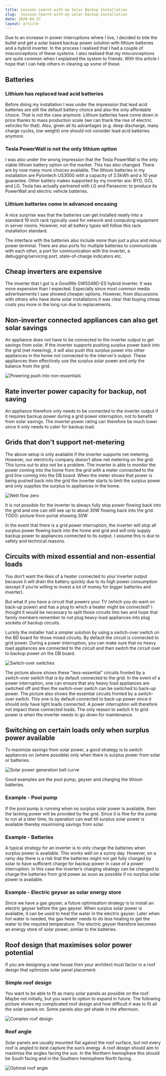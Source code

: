 ```yaml
---
title: Lessons Learnt with my Solar Backup Installation
slug:  lessons-learnt-with-my-solar-backup-installation
date: 2020-04-27
layout: article
---
```

Due to an increase in power interruptions where I live, I decided to bite the bullet and get a solar based backup power solution with lithium batteries and a hybrid inverter.  In the process I realised that I had a couple of misconceptions of these systems.  I also realised that my misconceptions are quite common when I explained the system to friends.  With this article I hope that I can help others in clearing up some of these.

## Batteries
### Lithium has replaced lead acid batteries
Before doing my installation I was under the impression that lead acid batteries are still the default battery choice and also the only affordable choice.  That is not the case anymore.  Lithium batteries have come down in price thanks to mass production scale (we can thank the rise of electric vehicles for that).  Also, given all its advantages (e.g. deep discharge, many charge cycles, low weight) one should not consider lead acid batteries anymore.

### Tesla PowerWall is not the only lithium option
I was also under the wrong impression that the Tesla PowerWall is the only viable lithium battery option on the market.  This has also changed.  There are by now many more choices available.  The lithium batteries in my installation are Pylontech US3000 with a capacity of 3.5kWh and a 10 year guarantee.  Other battery makes supported by my inverter are: BYD, GCL and LG.  Tesla has actually partnered with LG and Panasonic to produce its PowerWall and electric vehicle batteries.

<!-- TODO: picture of pylon batteries up close -->

### Lithium batteries come in advanced encasing
A nice surprise was that the batteries can get installed neatly into a standard 19 inch rack typically used for network and computing equipment in server rooms.  However, not all battery types will follow this rack installation standard.

<!-- TODO: picture inside cabinet -->

The interface with the batteries also include more than just a plus and minus power terminal.  There are also ports for multiple batteries to communicate with each other, a port for communication with the inverter, a debugging/servicing port, state-of-charge indicators etc.

<!-- TODO: picture of battery -->

## Cheap inverters are expensive
The inverter that I got is a GoodWe GW5048D-ES hybrid inverter.  It was more expensive than I expected.  Especially since most common media advertisements I saw showed cheaper options.  However, from discussions with others who have done solar installations it was clear that buying cheap costs you more in the long run due to replacements.

## Non-inverter connected appliances can also get solar savings
An appliance does not have to be connected to the inverter output to get savings from solar.  If the inverter supports pushing surplus power back into the grid (net metering), it will also push this surplus power into other appliances in the home not connected to the interver’s output.  These appliances then effectively use the surplus solar power and only the balance from the grid.

![Powering push into non-essentials](1-Power-push-into-non-essentials.png "Powering push into non-essentials")

## Rate inverter power capacity for backup, not saving
An appliance therefore only needs to be connected to the inverter output if it requires backup power during a grid power interruption, not to benefit from solar savings.  The inverter power rating can therefore be much lower since it only needs to cater for backup load.

<!-- TODO: picture -->

## Grids that don't support net-metering
The above setup is only available if the inverter supports net metering.  However, our electricity company doesn’t allow net metering on the grid.  This turns out to also not be a problem.  The inverter is able to monitor the power coming into the home from the grid with a meter connected to the grid line coming into the DB board.  When the meter shows that power is being pushed back into the grid the inverter starts to limit the surplus power and only supplies the surplus to appliances in the home.

![Nett flow zero](2-Nett-flow-zero.png "Nett flow zero")

It is not possible for the inverter to always fully stop power flowing back into the grid and one can still see up to about 30W flowing back into the grid.  TODO: picture from portal showing 30W

In the event that there is a grid power interruption, the inverter will stop all surplus power flowing back into the home and grid and will only supply backup power to appliances connected to its output.  I assume this is due to safety and technical reasons.

## Circuits with mixed essential and non-essential loads
You don’t want the likes of a heater connected to your inverter output because it will drain the battery quickly due to its high power consumption (except if you’re willing to invest a lot of money for bigger batteries and inverter).

But what if you have a circuit that powers your TV (which you do want on back-up power) and has a plug to which a heater might be connected?  I thought it would be necessary to split those circuits into two and hope that family members remember to not plug heavy-load appliances into plug sockets of backup circuits.

Luckily the installer had a simpler solution by using a switch-over switch on the BD board for those mixed circuits.  By default the circuit is connected to grid power.  During a power interruption, you can make sure that no heavy load appliances are connected to the circuit and then switch the circuit over to backup power on the DB board.

![Switch-over switches](3-Switch-over-switches.png "Switch-over switches")

The picture above shows these "less-essential" circuits fronted by a switch-over switch that is by default connected to the grid.  In the event of a power interruption, one can ensure that any heavy load appliances are switched off and then the switch-over switch can be switched to back-up power.
The picture also shows the essential circuits fronted by a switch-over switch.  This one is by default connected to back-up power since it should only have light loads connected. A power interruption will therefore not impact these connected loads.  The only reason to switch it to grid power is when the inverter needs to go down for maintenance.

## Switching on certain loads only when surplus power available

To maximize savings from solar power, a good strategy is to switch appliances on (where possible) only when there is surplus power from solar or batteries.

![Solar power generation bell curve](solar-power-generation-bell-curve.png "Solar power generation bell curve")

Good examples are the pool pump, geyser and charging the lithium batteries.

### Example - Pool pump
If the pool pump is running when no surplus solar power is available, then the lacking power will be provided by the grid.  Since it is fine for the pump to run at a later time, its operation can wait till surplus solar power is available thereby maximising savings from solar.

### Example - Batteries
A typical strategy for an inverter is to only charge the batteries when surplus power is available.  This works well on a sunny day.  However, on a rainy day there is a risk that the batteries might not get fully charged by solar to have sufficient charge for backup power in case of a power interruption.  In this case the inverter’s charging strategy can be changed to charge the batteries from grid power as soon as possible if no surplus solar power is available.

### Example - Electric geyser as solar energy store
Since we have a gas geyser, a future optimisation strategy is to install an electric geyser before the gas geyser.  When surplus solar power is available, it can be used to heat the water in the electric geyser.  Later when hot water is needed, the gas heater needs to do less heating to get the water to the required temperature.  The electric geyser therefore becomes an energy store of solar power, similar to the batteries.

## Roof design that maximises solor power potential
If you are designing a new house then your architect must factor in a roof design that optimizes solar panel placement.

### Simple roof design
You want to be able to fit as many solar panels as possible on the roof.  Maybe not initially, but you want to option to expand in future.
The following picture shows my complicated roof design and how difficult it was to fit all the solar panels on.  Some panels also get shade in the afternoon.

![Complex roof design](roof-design-complex.png "Complex roof design")

<!-- Now compare the following simpler roof design with all panels next to each other and no shadows.

TODO: picture -->

### Roof angle
Solar panels are usually mounted flat against the roof surface, but not every roof is angled to best capture the sun’s energy.
A roof design should aim to maximise the angles facing the sun. In the Northern hemisphere this should be South facing and in the Southern hemisphere North facing.

![Optimal roof angle](roof-angle.png "Optimal roof angle")

